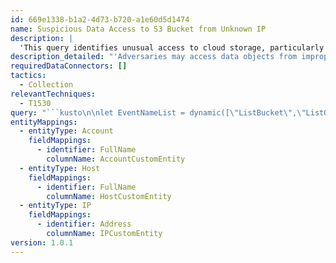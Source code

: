 ```yaml
---
id: 669e1338-b1a2-4d73-b720-a1e60d5d1474
name: Suspicious Data Access to S3 Bucket from Unknown IP
description: |
  'This query identifies unusual access to cloud storage, particularly from IPs not historically seen accessing the bucket or downloading files. It can be limited to private buckets with sensitive files by setting BucketName values.'
description_detailed: "'Adversaries may access data objects from improperly secured cloud storage. This query will identify any access originating from a Source IP which was not seen historically accessing the bucket or downloading files from it.\nYou can also limit the query to only private buckets with sensitive files by setting the value or list of values to BucketName column.\nRead more about ingest custom logs using Logstash at https://github.com/Azure/Azure-Sentinel/wiki/Ingest-Custom-Logs-LogStash \nand AWS S3 API GetObject at https://docs.aws.amazon.com/AmazonS3/latest/API/API_GetObject.html and ListObject at https://docs.aws.amazon.com/AmazonS3/latest/API/API_ListObjects.html\nand ListBucket at https://docs.aws.amazon.com/AmazonS3/latest/API/API_ListBuckets.html\nS3 LogStash Config: https://github.com/Azure/Azure-Sentinel/blob/master/Parsers/Logstash/input-aws_s3-output-loganalytics.conf\nS3 KQL Parser: https://aka.ms/AwsS3BucketAPILogsParser'\n"
requiredDataConnectors: []
tactics:
  - Collection
relevantTechniques:
  - T1530
query: "```kusto\n\nlet EventNameList = dynamic([\"ListBucket\",\"ListObjects\",\"GetObject\"]);\nlet starttime = todatetime('{{StartTimeISO}}');\nlet endtime = todatetime('{{EndTimeISO}}');\nlet lookback = starttime - 14d;\nAWSS3BucketAPILogParsed \n| where EventTime between(starttime..endtime)\n| where EventName in (EventNameList)\n| project EventTime, EventSource, EventName, SourceIPAddress, UserIdentityType, UserIdentityArn, UserIdentityUserName, BucketName, Host, AuthenticationMethod, SessionMfaAuthenticated, SessionUserName, Key\n| join kind=leftanti\n(\n  AWSS3BucketAPILogParsed \n  | where EventTime between (lookback..starttime)\n  | where EventName in (EventNameList)\n) on SourceIPAddress\n| summarize EventCount=count(), StartTimeUtc = min(EventTime), EndTimeUtc = max(EventTime), Files= makeset(Key), EventNames = makeset(EventName) by EventSource, SourceIPAddress, UserIdentityType, UserIdentityArn, UserIdentityUserName, BucketName, Host, AuthenticationMethod, SessionMfaAuthenticated, SessionUserName\n| project StartTimeUtc, EndTimeUtc, EventSource, Host, SourceIPAddress, UserIdentityType, BucketName, EventNames, Files, AuthenticationMethod, SessionMfaAuthenticated, SessionUserName, EventCount\n| extend timestamp = StartTimeUtc, HostCustomEntity = Host, AccountCustomEntity = SessionUserName, IPCustomEntity = SourceIPAddress\n```"
entityMappings:
  - entityType: Account
    fieldMappings:
      - identifier: FullName
        columnName: AccountCustomEntity
  - entityType: Host
    fieldMappings:
      - identifier: FullName
        columnName: HostCustomEntity
  - entityType: IP
    fieldMappings:
      - identifier: Address
        columnName: IPCustomEntity
version: 1.0.1
---
```



